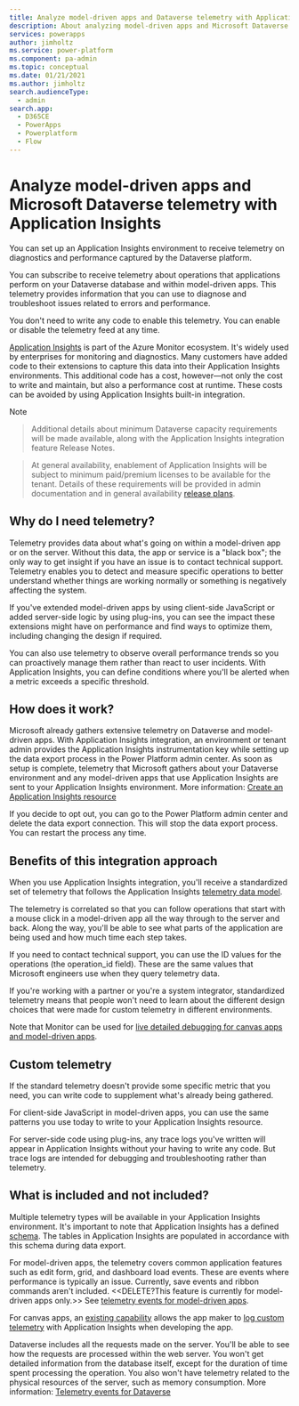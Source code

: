 ```yaml
---
title: Analyze model-driven apps and Dataverse telemetry with Application Insights | Microsoft Docs
description: About analyzing model-driven apps and Microsoft Dataverse telemetry with Application Insights
services: powerapps
author: jimholtz
ms.service: power-platform
ms.component: pa-admin
ms.topic: conceptual
ms.date: 01/21/2021
ms.author: jimholtz
search.audienceType: 
  - admin
search.app:
  - D365CE
  - PowerApps
  - Powerplatform
  - Flow
---
```

# Analyze model-driven apps and Microsoft Dataverse telemetry with Application Insights
<!--note from editor: The title, description, and H1 all need to be unique within a topic, or we'll see build warnings. I sort of cheated here by just removing "Microsoft," but the other topics need to have their titles tweaked so they don't just echo the H1. -->
<!-- fwlink: 2147020 2151390 -->

You can set up an Application Insights environment to receive telemetry on diagnostics and performance captured by the Dataverse platform.

You can subscribe to receive telemetry about operations that applications perform on your Dataverse database and within model-driven apps. This telemetry provides information that you can use to diagnose and troubleshoot issues related to errors and performance.

You don't need to write any code to enable this telemetry. You can enable or disable the telemetry feed at any time.

[Application Insights](https://docs.microsoft.com/azure/azure-monitor/app/app-insights-overview) is part of the Azure Monitor ecosystem. It's widely used by enterprises for monitoring and diagnostics. Many customers have added code to their extensions to capture this data into their Application Insights environments. This additional code has a cost, however&mdash;not only the cost to write and maintain, but also a performance cost at runtime. These costs can be avoided by using Application Insights built-in integration.

> [!NOTE]

> Additional details about minimum Dataverse capacity requirements will be made available<!--note from editor: Can you say where?-->, along with the Application Insights integration feature Release Notes.<!--note from editor: Can this be more specific? I found [Release notes - Application Insights](https://docs.microsoft.com/azure/azure-monitor/app/release-notes), would that work?-->


> At general availability, enablement of Application Insights will be subject to minimum paid/premium licenses to be available for the tenant. Details of these requirements will be provided in admin documentation and in general availability [release plans](https://docs.microsoft.com/dynamics365/release-plans/).
        

## Why do I need telemetry?

Telemetry provides data about what's going on within a model-driven app or on the server. Without this data, the app or service is a "black box"; the only way to get insight if you have an issue is to contact technical support. Telemetry enables you to detect and measure specific operations to better understand whether things are working normally or something is negatively affecting the system.

If you've extended model-driven apps by using client-side JavaScript or added server-side logic by using plug-ins, you can see the impact these extensions might have on performance and find ways to optimize them, including changing the design if required.

You can also use telemetry to observe overall performance trends so you can proactively manage them rather than react to user incidents. With Application Insights, you can define conditions where you'll be alerted when a metric exceeds a specific threshold.

## How does it work?

Microsoft already gathers extensive telemetry on Dataverse and model-driven apps. With Application Insights integration, an environment or tenant admin provides the Application Insights instrumentation key while setting up the data export process in the Power Platform admin center.<!--note from editor: Suggested.--> As soon as setup is complete, telemetry that Microsoft gathers about your Dataverse environment and any model-driven apps that use Application Insights are sent to your Application Insights environment. More information: [Create an Application Insights resource](https://docs.microsoft.com/azure/azure-monitor/app/create-new-resource)

If you decide to opt out, you can go to the Power Platform admin center and delete the data export connection. This will stop the data export process. You can restart the process any time.

## Benefits of this integration approach

When you use Application Insights integration, you'll receive a standardized set of telemetry that follows the Application Insights [telemetry data model](https://docs.microsoft.com/azure/azure-monitor/app/data-model).

The telemetry is correlated so that you can follow operations that start with a mouse click in a model-driven app all the way through to the server and back. Along the way, you'll be able to see what parts of the application are being used and how much time each step takes.

If you need to contact technical support, you can use the ID values for the operations (the operation_id field). These are the same values that Microsoft engineers use when they query telemetry data.

If you're working with a partner or you're a system integrator, standardized telemetry means that people won't need to learn about the different design choices that were made for custom telemetry in different environments.

Note that Monitor can be used for [live detailed debugging for canvas apps and model-driven apps](https://powerapps.microsoft.com/blog/monitor-now-supports-model-driven-apps/).<!--note from editor: Suggest making this text hot instead. Making "Monitor" hot makes me expect the link to further define Monitor.-->

## Custom telemetry

If the standard telemetry doesn't provide some specific metric that you need, you can write code to supplement what's already being gathered.

For client-side JavaScript in model-driven apps, you can use the same patterns you use today to write to your Application Insights resource.

For server-side code using plug-ins, any trace logs you've written will appear in Application Insights without your having to write any code. But trace logs are intended for debugging and troubleshooting rather than telemetry.<!--note from editor: Will the significance of this statement be self-evident, or could it use more explanation?-->

## What is included and not included?

Multiple telemetry types will be available in your Application Insights environment. It's important to note that Application Insights has a defined [schema](https://docs.microsoft.com/azure/azure-monitor/app/data-model). The tables in Application Insights are populated in accordance with this schema during<!--note from editor: Edit okay? "With" can be ambiguous.--> data export.

For model-driven apps, the telemetry covers common application features such as edit form, grid, and dashboard load events. These are events where performance is typically an issue. Currently, save events and ribbon commands aren't included. <<DELETE?This feature is currently for model-driven apps only.>> See [telemetry events for model-driven apps](telemetry-events-model-driven-apps.md#what-kind-of-page-loads-are-available). 

For canvas apps, an [existing capability](https://powerapps.microsoft.com/blog/log-telemetry-for-your-apps-using-azure-application-insights/) allows the app maker to [log custom telemetry](https://docs.microsoft.com/powerapps/maker/canvas-apps/application-insights) with Application Insights when developing the app.

Dataverse includes all the requests made on the server. You'll be able to see how the requests are processed within the web server. You won't get detailed information from the database itself, except for the duration of time spent processing the operation. You also won't have telemetry related to the physical resources of the server, such as memory consumption. More information: [Telemetry events for Dataverse](telemetry-events-dataverse.md)

<!--note from editor: This is repeated from the "Custom telemetry" section:
Note that if the standard telemetry doesn't provide some specific metric that you need, you can still write code to supplement what's already being gathered. For client-side JavaScript in model-driven apps, you can use the same patterns you might use today to write to your Application Insights resource. For server-side code that uses plug-ins, you'll find that any trace logs you've written will appear in Application Insights without having to write any code at all. But trace logs are intended for debugging and troubleshooting rather than telemetry.
-->


